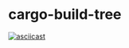 # cargo-build-tree

[![asciicast](https://asciinema.org/a/TYmsaTUzsLYiMb07FHvcelEEn.svg)](https://asciinema.org/a/TYmsaTUzsLYiMb07FHvcelEEn)
